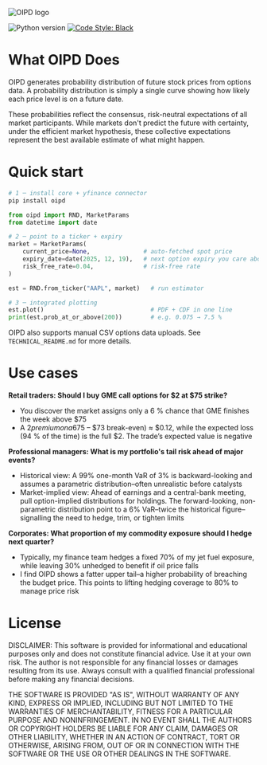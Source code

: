 ![OIPD logo](.meta/images/OIPD%20Logo.png)

![Python version](https://img.shields.io/badge/python-3.10-blue.svg)
[![Code Style: Black](https://img.shields.io/badge/code%20style-black-black.svg)](https://github.com/ambv/black)

# What OIPD Does

OIPD generates probability distribution of future stock prices from options data. A probability distribution is simply a single curve showing how likely each price level is on a future date.

These probabilities reflect the consensus, risk-neutral expectations of all market participants. While markets don't predict the future with certainty, under the efficient market hypothesis, these collective expectations represent the best available estimate of what might happen.

# Quick start

```bash
# 1 ─ install core + yfinance connector
pip install oipd
```

```python
from oipd import RND, MarketParams
from datetime import date

# 2 ─ point to a ticker + expiry
market = MarketParams(
    current_price=None,               # auto-fetched spot price
    expiry_date=date(2025, 12, 19),   # next option expiry you care about
    risk_free_rate=0.04,              # risk-free rate
)

est = RND.from_ticker("AAPL", market)   # run estimator

# 3 ─ integrated plotting
est.plot()                              # PDF + CDF in one line
print(est.prob_at_or_above(200))        # e.g. 0.075 → 7.5 %
```

OIPD also supports manual CSV options data uploads. See `TECHNICAL_README.md` for more details.

# Use cases

**Retail traders: Should I buy GME call options for $2 at $75 strike?**

- You discover the market assigns only a 6 % chance that GME finishes the week above $75
- A $2 premium on a 6% event means the expected gain is 0.06 × ($75 – $73 break-even) ≈ $0.12, while the expected loss (94 % of the time) is the full $2. The trade’s expected value is negative

**Professional managers: What is my portfolio's tail risk ahead of major events?**

- Historical view: A 99% one-month VaR of 3% is backward-looking and assumes a parametric distribution–often unrealistic before catalysts
- Market-implied view: Ahead of earnings and a central-bank meeting, pull option-implied distributions for holdings. The forward-looking, non-parametric distribution point to a 6% VaR–twice the historical figure–signalling the need to hedge, trim, or tighten limits

**Corporates: What proportion of my commodity exposure should I hedge next quarter?**

- Typically, my finance team hedges a fixed 70% of my jet fuel exposure, while leaving 30% unhedged to benefit if oil price falls
- I find OIPD shows a fatter upper tail–a higher probability of breaching the budget price. This points to lifting hedging coverage to 80% to manage price risk

# License

DISCLAIMER: This software is provided for informational and educational purposes only and does not constitute financial advice. Use it at your own risk. The author is not responsible for any financial losses or damages resulting from its use. Always consult with a qualified financial professional before making any financial decisions.

THE SOFTWARE IS PROVIDED "AS IS", WITHOUT WARRANTY OF ANY KIND, EXPRESS OR IMPLIED, INCLUDING BUT NOT LIMITED TO THE WARRANTIES OF MERCHANTABILITY, FITNESS FOR A PARTICULAR PURPOSE AND NONINFRINGEMENT. IN NO EVENT SHALL THE AUTHORS OR COPYRIGHT HOLDERS BE LIABLE FOR ANY CLAIM, DAMAGES OR OTHER LIABILITY, WHETHER IN AN ACTION OF CONTRACT, TORT OR OTHERWISE, ARISING FROM, OUT OF OR IN CONNECTION WITH THE SOFTWARE OR THE USE OR OTHER DEALINGS IN THE SOFTWARE.
